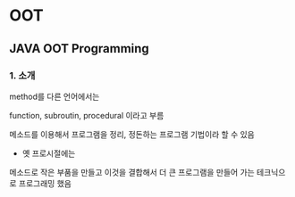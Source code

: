 # OOT

## JAVA OOT Programming

### 1. 소개

method를 다른 언어에서는

function, subroutin, procedural 이라고 부름

메소드를 이용해서 프로그램을 정리, 정돈하는 프로그램 기법이라 할 수 있음

- 옛 프로시절에는

메소드로 작은 부품을 만들고 이것을 결합해서 더 큰 프로그램을 만들어 가는 테크닉으로 프로그래밍 했음
